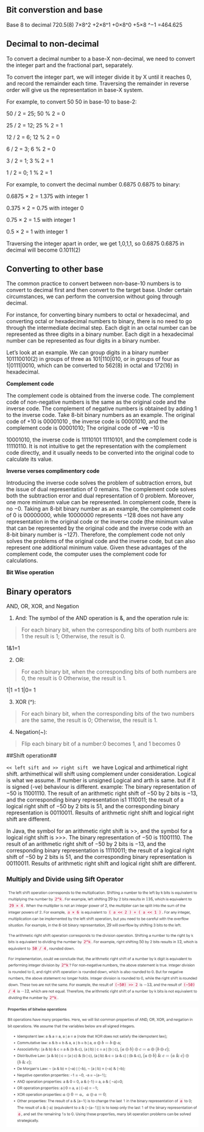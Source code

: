 ## Bit converstion and base
Base 8 to decimal 
720.5(8)
7×8^2 +2×8^1 +0×8^0 +5×8 ^−1 =464.625


## Decimal to non-decimal

To convert a decimal number to a base-X non-decimal, we need to convert the integer part and the fractional part, separately.

To convert the integer part, we will integer divide it by X until it reaches 0, and record the remainder each time. Traversing the remainder in reverse order will give us the representation in base-X system.

For example, to convert
50
50 in base-10 to base-2:

50 / 2 = 25; 50 % 2 = 0

25 / 2 = 12; 25 % 2 = 1

12 / 2 = 6; 12 % 2 = 0

6 / 2 = 3; 6 % 2 = 0

3 / 2 = 1; 3 % 2 = 1

1 / 2 = 0; 1 % 2 = 1

For example, to convert the decimal number
0.6875
0.6875 to binary:

0.6875 × 2 = 1.375 with integer 1

0.375 × 2 = 0.75 with integer 0

0.75 × 2 = 1.5 with integer 1

0.5 × 2 = 1 with integer 1

Traversing the integer apart in order, we get 1,0,1,1, so
0.6875
0.6875 in decimal will become
0.1011(2)

## Converting to other base
The common practice to convert between non-base-10 numbers is to convert to decimal first and then convert to the target base. Under certain circumstances, we can perform the conversion without going through decimal.

For instance, for converting binary numbers to octal or hexadecimal, and converting octal or hexadecimal numbers to binary, there is no need to go through the intermediate decimal step. Each digit in an octal number can be represented as three digits in a binary number. Each digit in a hexadecimal number can be represented as four digits in a binary number.

Let’s look at an example. We can group digits in a binary number
101110010(2)
in groups of three as 101|110|010, or in groups of four as 1|0111|0010, which can be converted to
562(8) in octal and 172(16) in hexadecimal.

**Complement code**

The complement code is obtained from the inverse code. The complement code of non-negative numbers is the same as the original code and the inverse code. The complement of negative numbers is obtained by adding 1 to the inverse code. Take 8-bit binary numbers as an example. The original code of
+10 is
00001010 , the inverse code is
00001010, and the complement code is
00001010; The original code of
**−ve**
−10 is

10001010, the inverse code is
11110101
11110101, and the complement code is
11110110. It is not intuitive to get the representation with the complement code directly, and it usually needs to be converted into the original code to calculate its value.


**Inverse verses complimentory code**

Introducing the inverse code solves the problem of subtraction errors, but the issue of dual representation of
0 remains. The complement code solves both the subtraction error and dual representation of
0 problem. Moreover, one more minimum value can be represented. In complement code, there is no
−0. Taking an 8-bit binary number as an example, the complement code of 0 is
00000000, while 10000000 represents
−128 does not have any representation in the original code or the inverse code (the minimum value that can be represented by the original code and the inverse code with an 8-bit binary number is
−127). Therefore, the complement code not only solves the problems of the original code and the inverse code, but can also represent one additional minimum value. Given these advantages of the complement code, the computer uses the complement code for calculations.

**Bit Wise operation**

## Binary operators
AND, OR, XOR, and Negation
1. And: The symbol of the AND operation is &, and the operation rule is:
>For each binary bit, when the corresponding bits of both numbers are 1 the result is
1; Otherwise, the result is 0.

1&1=1

2. OR: 
> For each binary bit, when the corresponding bits of both numbers are 0, the result is 0 Otherwise, the result is 1.

1|1 =1
1|0= 1

3. XOR (^):
> For each binary bit, when the corresponding bits of the two numbers are the same, the result is
0; Otherwise, the result is 1.

4. Negation(~):
> Flip each binary bit of a number:0 becomes 1, and 1 becomes 0

##Shift operation##

`<< left sift and >> right sift `
we have Logical and arthimetical right shift. arthimethical will shift using complement under consideration.
Logical is what we assume. If number is unsigned Logical and arth is same. but if it is signed (-ve) behaviour is different.
example:
The binary representation of −50 is 11001110. The result of an arithmetic right shift of −50 by 2 bits is
−13, and the corresponding binary representation is1 1110011; the result of a logical right shift of
−50 by 2 bits is 51, and the corresponding binary representation is 00110011. Results of arithmetic right shift and logical right shift are different.

In Java, the symbol for an arithmetic right shift is >>, and the symbol for a logical right shift is >>>.
The binary representation of −50 is
11001110. The result of an arithmetic right shift of −50 by 2 bits is
−13, and the corresponding binary representation is 11110011; the result of a logical right shift of
−50 by 2 bits is 51, and the corresponding binary representation is
00110011. Results of arithmetic right shift and logical right shift are different.

### Multiply and Divide using Sift Operator

![img.png](img.png)

![img_1.png](img_1.png)